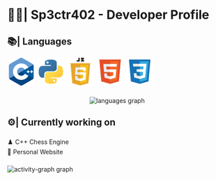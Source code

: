 <h1 align="left">🐦‍🔥| Sp3ctr402 - Developer Profile</h1>

###

<h2 align="left">📚​| ​Languages</h2>
<div align="left">
  <img src="/images/c++x64.png"></img>
  <img src="/images/pythonx64.png"></img>
  <img src="/images/jsx64.png"></img>
  <img src="/images/htmlx64.png"></img>
  <img src="/images/cssx64.png"></img>
</div>

###

<div align="center">
  <img src="https://github-readme-stats.vercel.app/api/top-langs?username=Sp3ctr402&locale=en&hide_title=true&layout=compact&card_width=320&langs_count=5&theme=onedark&hide_border=false&order=2" height="125" alt="languages graph"  />
</div>

###

<h2 align="left">⚙️| ​Currently working on</h2>

###

<p align="left">♟️​ C++ Chess Engine<br>  🔗 Personal Website</p>

###

<div align="left">
  <img src="https://github-readme-activity-graph.vercel.app/graph?username=Sp3ctr402&radius=16&theme=one-dark&area=true&order=5&hide_title=true" height="400" alt="activity-graph graph"  />
</div>

###
